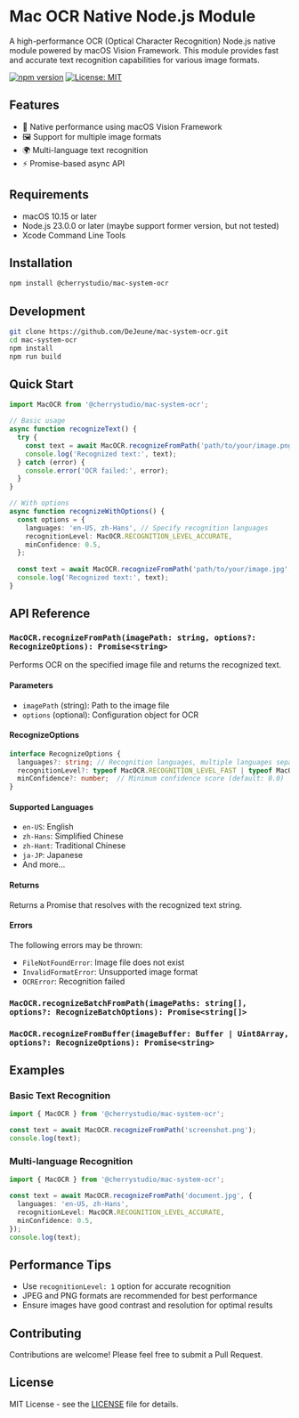 # Mac OCR Native Node.js Module

A high-performance OCR (Optical Character Recognition) Node.js native module powered by macOS Vision Framework. This module provides fast and accurate text recognition capabilities for various image formats.

[![npm version](https://badge.fury.io/js/@cherrystudio%2Fmac-system-ocr.svg)](https://badge.fury.io/js/@cherrystudio%2Fmac-system-ocr)
[![License: MIT](https://img.shields.io/badge/License-MIT-yellow.svg)](https://opensource.org/licenses/MIT)

## Features

- 🚀 Native performance using macOS Vision Framework
- 🖼️ Support for multiple image formats
- 🌍 Multi-language text recognition
- ⚡️ Promise-based async API

## Requirements

- macOS 10.15 or later
- Node.js 23.0.0 or later (maybe support former version, but not tested)
- Xcode Command Line Tools

## Installation

```bash
npm install @cherrystudio/mac-system-ocr
```

## Development

```bash
git clone https://github.com/DeJeune/mac-system-ocr.git
cd mac-system-ocr
npm install
npm run build
```

## Quick Start

```typescript
import MacOCR from '@cherrystudio/mac-system-ocr';

// Basic usage
async function recognizeText() {
  try {
    const text = await MacOCR.recognizeFromPath('path/to/your/image.png');
    console.log('Recognized text:', text);
  } catch (error) {
    console.error('OCR failed:', error);
  }
}

// With options
async function recognizeWithOptions() {
  const options = {
    languages: 'en-US, zh-Hans', // Specify recognition languages
    recognitionLevel: MacOCR.RECOGNITION_LEVEL_ACCURATE,
    minConfidence: 0.5,
  };
  
  const text = await MacOCR.recognizeFromPath('path/to/your/image.jpg', options);
  console.log('Recognized text:', text);
}
```

## API Reference

### `MacOCR.recognizeFromPath(imagePath: string, options?: RecognizeOptions): Promise<string>`

Performs OCR on the specified image file and returns the recognized text.

#### Parameters

- `imagePath` (string): Path to the image file
- `options` (optional): Configuration object for OCR

#### RecognizeOptions

```typescript
interface RecognizeOptions {
  languages?: string; // Recognition languages, multiple languages separated by commas (default: 'en-US')
  recognitionLevel?: typeof MacOCR.RECOGNITION_LEVEL_FAST | typeof MacOCR.RECOGNITION_LEVEL_ACCURATE; // Use fast recognition mode  or accurate recognition mode
  minConfidence?: number;  // Minimum confidence score (default: 0.0)
}
```

#### Supported Languages

- `en-US`: English
- `zh-Hans`: Simplified Chinese
- `zh-Hant`: Traditional Chinese
- `ja-JP`: Japanese
- And more...

#### Returns

Returns a Promise that resolves with the recognized text string.

#### Errors

The following errors may be thrown:
- `FileNotFoundError`: Image file does not exist
- `InvalidFormatError`: Unsupported image format
- `OCRError`: Recognition failed

### `MacOCR.recognizeBatchFromPath(imagePaths: string[], options?: RecognizeBatchOptions): Promise<string[]>`

### `MacOCR.recognizeFromBuffer(imageBuffer: Buffer | Uint8Array, options?: RecognizeOptions): Promise<string>`

## Examples

### Basic Text Recognition

```typescript
import { MacOCR } from '@cherrystudio/mac-system-ocr';

const text = await MacOCR.recognizeFromPath('screenshot.png');
console.log(text);
```

### Multi-language Recognition

```typescript
import { MacOCR } from '@cherrystudio/mac-system-ocr';

const text = await MacOCR.recognizeFromPath('document.jpg', {
  languages: 'en-US, zh-Hans',
  recognitionLevel: MacOCR.RECOGNITION_LEVEL_ACCURATE,
  minConfidence: 0.5,
});
console.log(text);
```

## Performance Tips

- Use `recognitionLevel: 1` option for accurate recognition
- JPEG and PNG formats are recommended for best performance
- Ensure images have good contrast and resolution for optimal results

## Contributing

Contributions are welcome! Please feel free to submit a Pull Request.

## License

MIT License - see the [LICENSE](LICENSE) file for details.